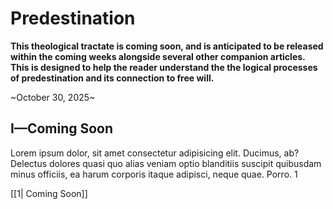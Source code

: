# Predestination

__This theological tractate is coming soon, and is anticipated to be released within the coming weeks alongside several other companion articles. This is designed to help the reader understand the the logical processes of predestination and its connection to free will.__

~October 30, 2025~

## I—Coming Soon

Lorem ipsum dolor, sit amet consectetur adipisicing elit. Ducimus, ab? Delectus dolores quasi quo alias veniam optio blanditiis suscipit quibusdam minus officiis, ea harum corporis itaque adipisci, neque quae. Porro. $1$

[[1| Coming Soon]]